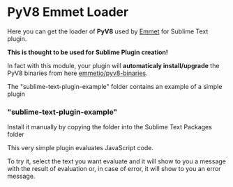 # PyV8 Emmet Loader

Here you can get the loader of **PyV8** used by [Emmet](https://github.com/sergeche/emmet-sublime) for Sublime Text plugin.

**This is thought to be used for Sublime Plugin creation!**

In fact with this module, your plugin will **automaticaly install/upgrade** the PyV8 binaries
from here [emmetio/pyv8-binaries](https://github.com/emmetio/pyv8-binaries).

The "sublime-text-plugin-example" folder contains an example of a simple plugin

### "sublime-text-plugin-example"

Install it manually by copying the folder into the Sublime Text Packages folder

This very simple plugin evaluates JavaScript code.

To try it, select the text you want evaluate and it will show to you a message with the result of evaluation or, in case of error, it will show to you an error message.
